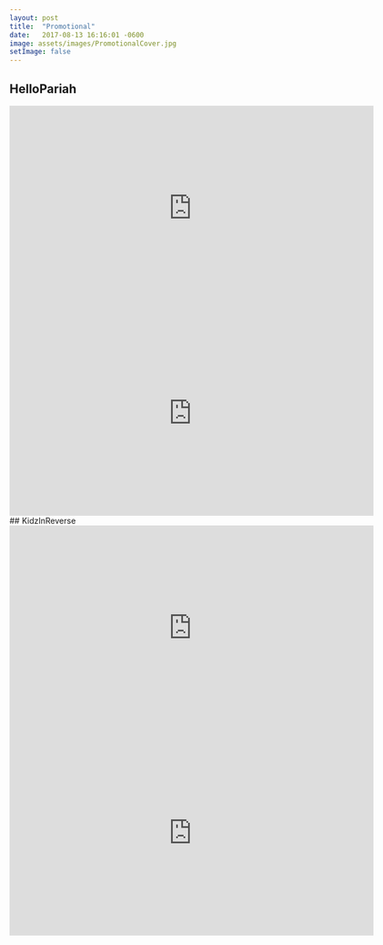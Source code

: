 ```yaml
---
layout: post
title:  "Promotional"
date:   2017-08-13 16:16:01 -0600
image: assets/images/PromotionalCover.jpg
setImage: false
---
```

## HelloPariah
<iframe src="https://player.vimeo.com/video/77834393?color=ff9933&byline=0&portrait=0" width="640" height="360" frameborder="0" webkitallowfullscreen mozallowfullscreen allowfullscreen></iframe>
<iframe src="https://player.vimeo.com/video/74909120?color=ff9933&byline=0&portrait=0" width="640" height="360" frameborder="0" webkitallowfullscreen mozallowfullscreen allowfullscreen></iframe>
## KidzInReverse
<iframe src="https://player.vimeo.com/video/78039846?color=ff9933&byline=0&portrait=0" width="640" height="360" frameborder="0" webkitallowfullscreen mozallowfullscreen allowfullscreen></iframe>
<iframe src="https://player.vimeo.com/video/77324411?color=ff9933&byline=0&portrait=0" width="640" height="360" frameborder="0" webkitallowfullscreen mozallowfullscreen allowfullscreen></iframe>